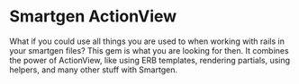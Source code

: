 Smartgen ActionView
===================

What if you could use all things you are used to when working with rails in your smartgen files? This gem is what you are looking for then. It combines the power of ActionView, like using ERB templates, rendering partials, using helpers, and many other stuff with Smartgen.